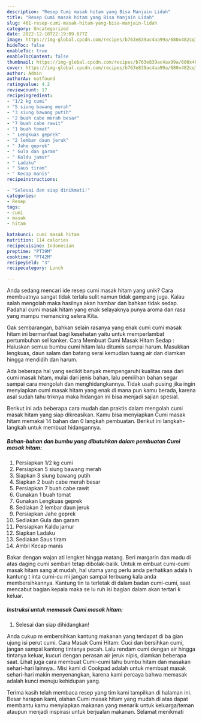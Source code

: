```yaml
---
description: "Resep Cumi masak hitam yang Bisa Manjain Lidah"
title: "Resep Cumi masak hitam yang Bisa Manjain Lidah"
slug: 461-resep-cumi-masak-hitam-yang-bisa-manjain-lidah
category: Uncategorized
date: 2022-12-18T22:19:09.677Z
image: https://img-global.cpcdn.com/recipes/b763e839ac4aa99a/680x482cq70/cumi-masak-hitam-foto-resep-utama.jpg
hideToc: false
enableToc: true
enableTocContent: false
thumbnail: https://img-global.cpcdn.com/recipes/b763e839ac4aa99a/680x482cq70/cumi-masak-hitam-foto-resep-utama.jpg
cover: https://img-global.cpcdn.com/recipes/b763e839ac4aa99a/680x482cq70/cumi-masak-hitam-foto-resep-utama.jpg
author: Admin
authorAv: notfound
ratingvalue: 4.2
reviewcount: 17
recipeingredient:
- "1/2 kg cumi"
- "5 siung bawang merah"
- "3 siung bawang putih"
- "2 buah cabe merah besar"
- "7 buah cabe rawit"
- "1 buah tomat"
- " Lengkuas geprek"
- "2 lembar daun jeruk"
- " Jahe geprek"
- " Gula dan garam"
- " Kaldu jamur"
- " Ladaku"
- " Saus tiram"
- " Kecap manis"
recipeinstructions:

- "Selesai dan siap dinikmati!"
categories:
- Resep
tags:
- cumi
- masak
- hitam

katakunci: cumi masak hitam 
nutrition: 114 calories
recipecuisine: Indonesian
preptime: "PT39M"
cooktime: "PT42M"
recipeyield: "3"
recipecategory: Lunch

---
```





Anda sedang mencari ide resep cumi masak hitam yang unik? Cara membuatnya sangat tidak terlalu sulit namun tidak gampang juga. Kalau salah mengolah maka hasilnya akan hambar dan bahkan tidak sedap. Padahal cumi masak hitam yang enak selayaknya punya aroma dan rasa yang mampu memancing selera Kita.





Gak sembarangan, bahkan selain rasanya yang enak cumi cumi masak hitam ini bermanfaat bagi kesehatan yaitu untuk memperlambat pertumbuhan sel kanker. Cara Membuat Cumi Masak Hitam Sedap : Haluskan semua bumbu cumi hitam lalu ditumis sampai harum. Masukkan lengkuas, daun salam dan batang serai kemudian tuang air dan diamkan hingga mendidih dan harum.

Ada beberapa hal yang sedikit banyak mempengaruhi kualitas rasa dari cumi masak hitam, mulai dari jenis bahan, lalu pemilihan bahan segar sampai cara mengolah dan menghidangkannya. Tidak usah pusing jika ingin menyiapkan cumi masak hitam yang enak di mana pun kamu berada, karena asal sudah tahu triknya maka hidangan ini bisa menjadi sajian spesial.






Berikut ini ada beberapa cara mudah dan praktis dalam mengolah cumi masak hitam yang siap dikreasikan. Kamu bisa menyiapkan Cumi masak hitam memakai 14 bahan dan 0 langkah pembuatan. Berikut ini langkah-langkah untuk membuat hidangannya.

<!--inarticleads1-->

##### Bahan-bahan dan bumbu yang dibutuhkan dalam pembuatan Cumi masak hitam:

1. Persiapkan 1/2 kg cumi
1. Persiapkan 5 siung bawang merah
1. Siapkan 3 siung bawang putih
1. Siapkan 2 buah cabe merah besar
1. Persiapkan 7 buah cabe rawit
1. Gunakan 1 buah tomat
1. Gunakan  Lengkuas geprek
1. Sediakan 2 lembar daun jeruk
1. Persiapkan  Jahe geprek
1. Sediakan  Gula dan garam
1. Persiapkan  Kaldu jamur
1. Siapkan  Ladaku
1. Sediakan  Saus tiram
1. Ambil  Kecap manis


Bakar dengan wajan ati lengket hingga matang. Beri margarin dan madu di atas daging cumi sembari tetap dibolak-balik. Untuk m embuat cumi-cumi masak hitam sang at mudah, hal utama yang perlu anda perhatikan adala h kantung t inta cumi-cu mi jangan sampai terbuang kala anda membersihkannya. Kantung tin ta terletak di dalam badan cumi-cumi, saat mencabut bagian kepala maka se lu ruh isi bagian dalam akan tertari k keluar. 

<!--inarticleads2-->

##### Instruksi untuk memasak Cumi masak hitam:


1. Selesai dan siap dihidangkan!

Anda cukup m embersihkan kantung makanan yang terdapat di ba gian ujung isi perut cumi. Cara Masak Cumi Hitam: Cuci dan bersihkan cumi, jangan sampai kantong tintanya pecah. Lalu rendam cumi dengan air hingga tintanya keluar, kucuri dengan perasan air jeruk nipis, diamkan beberapa saat. Lihat juga cara membuat Cumi-cumi tahu bumbu hitam dan masakan sehari-hari lainnya.. Misi kami di Cookpad adalah untuk membuat masak sehari-hari makin menyenangkan, karena kami percaya bahwa memasak adalah kunci menuju kehidupan yang. 

Terima kasih telah membaca resep yang tim kami tampilkan di halaman ini. Besar harapan kami, olahan Cumi masak hitam yang mudah di atas dapat membantu kamu menyiapkan makanan yang menarik untuk keluarga/teman ataupun menjadi inspirasi untuk berjualan makanan. Selamat menikmati
